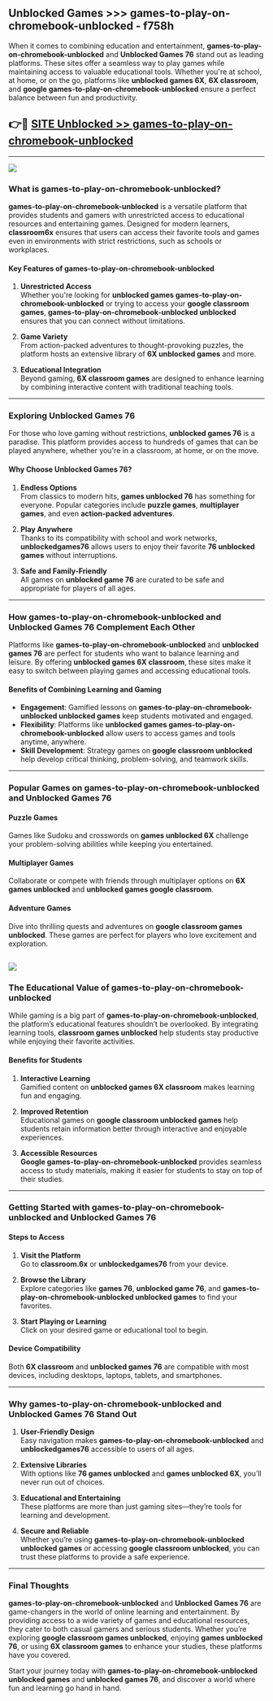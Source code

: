 ## Unblocked Games >>> games-to-play-on-chromebook-unblocked - f758h 

When it comes to combining education and entertainment, **games-to-play-on-chromebook-unblocked** and **Unblocked Games 76** stand out as leading platforms. These sites offer a seamless way to play games while maintaining access to valuable educational tools. Whether you're at school, at home, or on the go, platforms like **unblocked games 6X**, **6X classroom**, and **google games-to-play-on-chromebook-unblocked** ensure a perfect balance between fun and productivity.
## 👉🔴 [SITE Unblocked >> games-to-play-on-chromebook-unblocked](https://unblockedgames.edu.pl?title=games-to-play-on-chromebook-unblocked&ref=22JU)
---
<a href="https://unblockedgames.edu.pl?title=games-to-play-on-chromebook-unblocked&ref=22JU/"><img src="https://github.com/user-attachments/assets/438f12ca-57a4-47a3-8ead-c64da593a1e5"/></a>
### What is games-to-play-on-chromebook-unblocked?  

**games-to-play-on-chromebook-unblocked** is a versatile platform that provides students and gamers with unrestricted access to educational resources and entertaining games. Designed for modern learners, **classroom6x** ensures that users can access their favorite tools and games even in environments with strict restrictions, such as schools or workplaces.  

#### Key Features of games-to-play-on-chromebook-unblocked  

1. **Unrestricted Access**  
   Whether you're looking for **unblocked games games-to-play-on-chromebook-unblocked** or trying to access your **google classroom games**, **games-to-play-on-chromebook-unblocked unblocked** ensures that you can connect without limitations.  

2. **Game Variety**  
   From action-packed adventures to thought-provoking puzzles, the platform hosts an extensive library of **6X unblocked games** and more.  

3. **Educational Integration**  
   Beyond gaming, **6X classroom games** are designed to enhance learning by combining interactive content with traditional teaching tools.  



---

### Exploring Unblocked Games 76  

For those who love gaming without restrictions, **unblocked games 76** is a paradise. This platform provides access to hundreds of games that can be played anywhere, whether you're in a classroom, at home, or on the move.  

#### Why Choose Unblocked Games 76?  

1. **Endless Options**  
   From classics to modern hits, **games unblocked 76** has something for everyone. Popular categories include **puzzle games**, **multiplayer games**, and even **action-packed adventures**.  

2. **Play Anywhere**  
   Thanks to its compatibility with school and work networks, **unblockedgames76** allows users to enjoy their favorite **76 unblocked games** without interruptions.  

3. **Safe and Family-Friendly**  
   All games on **unblocked game 76** are curated to be safe and appropriate for players of all ages.  

---

### How games-to-play-on-chromebook-unblocked and Unblocked Games 76 Complement Each Other  

Platforms like **games-to-play-on-chromebook-unblocked** and **unblocked games 76** are perfect for students who want to balance learning and leisure. By offering **unblocked games 6X classroom**, these sites make it easy to switch between playing games and accessing educational tools.  

#### Benefits of Combining Learning and Gaming  

- **Engagement**: Gamified lessons on **games-to-play-on-chromebook-unblocked unblocked games** keep students motivated and engaged.  
- **Flexibility**: Platforms like **unblocked games games-to-play-on-chromebook-unblocked** allow users to access games and tools anytime, anywhere.  
- **Skill Development**: Strategy games on **google classroom unblocked** help develop critical thinking, problem-solving, and teamwork skills.  

---

### Popular Games on games-to-play-on-chromebook-unblocked and Unblocked Games 76  

#### Puzzle Games  

Games like Sudoku and crosswords on **games unblocked 6X** challenge your problem-solving abilities while keeping you entertained.  

#### Multiplayer Games  

Collaborate or compete with friends through multiplayer options on **6X games unblocked** and **unblocked games google classroom**.  

#### Adventure Games  

Dive into thrilling quests and adventures on **google classroom games unblocked**. These games are perfect for players who love excitement and exploration.  

<a href="http://download.freeplayer.one?title=games-to-play-on-chromebook-unblocked&ref=23D/"><img src="https://github.com/user-attachments/assets/fe0c3e91-c8e1-489c-acf0-e2f614c12fb8"/></a>
---

### The Educational Value of games-to-play-on-chromebook-unblocked  

While gaming is a big part of **games-to-play-on-chromebook-unblocked**, the platform’s educational features shouldn’t be overlooked. By integrating learning tools, **classroom games unblocked** help students stay productive while enjoying their favorite activities.  

#### Benefits for Students  

1. **Interactive Learning**  
   Gamified content on **unblocked games 6X classroom** makes learning fun and engaging.  

2. **Improved Retention**  
   Educational games on **google classroom unblocked games** help students retain information better through interactive and enjoyable experiences.  

3. **Accessible Resources**  
   **Google games-to-play-on-chromebook-unblocked** provides seamless access to study materials, making it easier for students to stay on top of their studies.  

---

### Getting Started with games-to-play-on-chromebook-unblocked and Unblocked Games 76  

#### Steps to Access  

1. **Visit the Platform**  
   Go to **classroom.6x** or **unblockedgames76** from your device.  

2. **Browse the Library**  
   Explore categories like **games 76**, **unblocked game 76**, and **games-to-play-on-chromebook-unblocked unblocked games** to find your favorites.  

3. **Start Playing or Learning**  
   Click on your desired game or educational tool to begin.  

#### Device Compatibility  

Both **6X classroom** and **unblocked games 76** are compatible with most devices, including desktops, laptops, tablets, and smartphones.  

---

### Why games-to-play-on-chromebook-unblocked and Unblocked Games 76 Stand Out  

1. **User-Friendly Design**  
   Easy navigation makes **games-to-play-on-chromebook-unblocked** and **unblockedgames76** accessible to users of all ages.  

2. **Extensive Libraries**  
   With options like **76 games unblocked** and **games unblocked 6X**, you’ll never run out of choices.  

3. **Educational and Entertaining**  
   These platforms are more than just gaming sites—they’re tools for learning and development.  

4. **Secure and Reliable**  
   Whether you’re using **games-to-play-on-chromebook-unblocked unblocked games** or accessing **google classroom unblocked**, you can trust these platforms to provide a safe experience.  

---

### Final Thoughts  

**games-to-play-on-chromebook-unblocked** and **Unblocked Games 76** are game-changers in the world of online learning and entertainment. By providing access to a wide variety of games and educational resources, they cater to both casual gamers and serious students. Whether you’re exploring **google classroom games unblocked**, enjoying **games unblocked 76**, or using **6X classroom games** to enhance your studies, these platforms have you covered.  

Start your journey today with **games-to-play-on-chromebook-unblocked unblocked games** and **unblocked games 76**, and discover a world where fun and learning go hand in hand.  